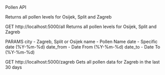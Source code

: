 Pollen API

Returns all pollen levels for Osijek, Split and Zagreb

GET http://localhost:5000/all Returns all pollen levels for Osijek, Split and Zagreb

PARAMS
city - Zagreb, Split or Osijek
name - Pollen Name
date - Specific date (%Y-%m-%d)
date_from -  Date From (%Y-%m-%d)
date_to  - Date To (%Y-%m-%d)


GET http://localhost:5000/zagreb Gets all pollen data for Zagreb in the last 30 days

